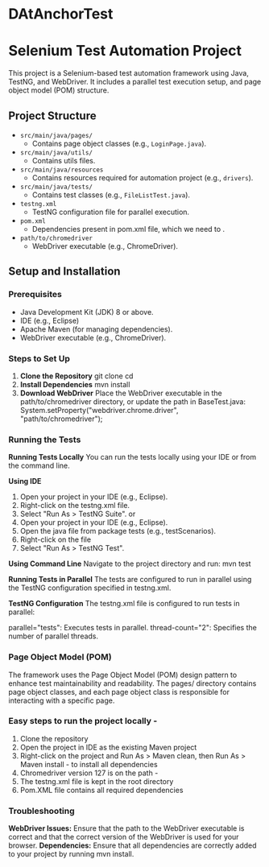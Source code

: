 # DAtAnchorTest

# Selenium Test Automation Project

This project is a Selenium-based test automation framework using Java, TestNG, and WebDriver. It includes a parallel test execution setup, and page object model (POM) structure.

## Project Structure

- `src/main/java/pages/`
  - Contains page object classes (e.g., `LoginPage.java`).
- `src/main/java/utils/`
   - Contains utils files.
- `src/main/java/resources`
   - Contains resources required for automation project (e.g., `drivers`).
- `src/main/java/tests/`
  - Contains test classes (e.g., `FileListTest.java`).
- `testng.xml`
  - TestNG configuration file for parallel execution.
- `pom.xml`
  - Dependencies present in pom.xml file, which we need to .  
- `path/to/chromedriver`
  - WebDriver executable (e.g., ChromeDriver).

## Setup and Installation

### Prerequisites

- Java Development Kit (JDK) 8 or above.
- IDE (e.g., Eclipse)
- Apache Maven (for managing dependencies).
- WebDriver executable (e.g., ChromeDriver).

### Steps to Set Up

1. **Clone the Repository**
   git clone <repository-url>
   cd <repository-directory>
2. **Install Dependencies**
   mvn install
4. **Download WebDriver**
   Place the WebDriver executable in the path/to/chromedriver directory, or update the path in BaseTest.java:
   System.setProperty("webdriver.chrome.driver", "path/to/chromedriver");

### Running the Tests
**Running Tests Locally**
You can run the tests locally using your IDE or from the command line.

**Using IDE**
1. Open your project in your IDE (e.g., Eclipse).
2. Right-click on the testng.xml file.
3. Select "Run As > TestNG Suite".
or
1. Open your project in your IDE (e.g., Eclipse).
2. Open the java file from package tests (e.g., testScenarios).
3. Right-click on the file
4. Select "Run As > TestNG Test".

**Using Command Line**
Navigate to the project directory and run:
mvn test

**Running Tests in Parallel**
The tests are configured to run in parallel using the TestNG configuration specified in testng.xml.

**TestNG Configuration**
The testng.xml file is configured to run tests in parallel:

<!DOCTYPE suite SYSTEM "https://testng.org/testng-1.0.dtd" >
<suite name="Parallel Test Suite" parallel="tests" thread-count="2">
    <test name="Login Tests">
        <classes>
            <class name="tests.FileListTest"/>
        </classes>
    </test>
</suite>

parallel="tests": Executes tests in parallel.
thread-count="2": Specifies the number of parallel threads.

### Page Object Model (POM)
The framework uses the Page Object Model (POM) design pattern to enhance test maintainability and readability. The pages/ directory contains page object classes, and each page object class is responsible for interacting with a specific page.

### Easy steps to run the project locally - 
1. Clone the repository
2. Open the project in IDE as the existing Maven project
3. Right-click on the project and Run As > Maven clean, then Run As > Maven install - to install all dependencies
4. Chromedriver version 127 is on the path - 
5. The testng.xml file is kept in the root directory
6. Pom.XML file contains all required dependencies 

### Troubleshooting
**WebDriver Issues:** Ensure that the path to the WebDriver executable is correct and that the correct version of the WebDriver is used for your browser.
**Dependencies:** Ensure that all dependencies are correctly added to your project by running mvn install.





